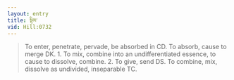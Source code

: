 ```yaml
---
layout: entry
title: སྟིམ་
vid: Hill:0732
---
```

> To enter, penetrate, pervade, be absorbed in CD\. To absorb, cause to merge DK\. 1\. To mix, combine into an undifferentiated essence, to cause to dissolve, combine\. 2\. To give, send DS\. To combine, mix, dissolve as undivided, inseparable TC\.


